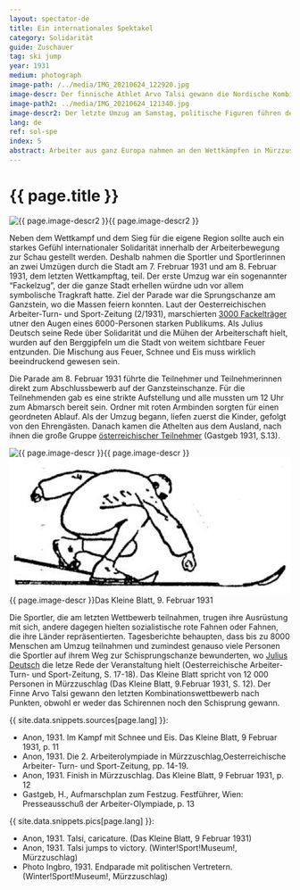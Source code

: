 ```yaml
---
layout: spectator-de
title: Ein internationales Spektakel
category: Solidarität
guide: Zuschauer
tag: ski jump
year: 1931
medium: photograph
image-path: /../media/IMG_20210624_122920.jpg
image-descr: Der finnische Athlet Arvo Talsi gewann die Nordische Kombination (Schisprung und Langlauf) und sprang 43,5m weit bei seinem weitesten Sprung. Der Deutsche Häußler sprang zwar weiter (44,5m), aber Talsi gewann nach Punkten und sicherte sich so den Gesamtsieg. Häußler wurde im Wettbewerb Dritter. Karikatur Talsis bei Telemark.
image-path2: ../media/IMG_20210624_121340.jpg
image-descr2: Der letzte Umzug am Samstag, politische Figuren führen den Zug an - Dr Karl Renner, Julius Deutsch, Dr Eldersch (von links nach rechts)
lang: de
ref: sol-spe
index: 5
abstract: Arbeiter aus ganz Europa nahmen an den Wettkämpfen in Mürzzuschlag teinl und zeigten sich als länder- und sprachübergreifende Gemeinschaft.
---
```

<body>
    <div class="infotext">
        <h1  id="title">{{ page.title }}</h1>
        <div class="grid-item" id="exhibit-image"><img src="../media/IMG_20210624_121340.jpg" class="img-fluid" alt="{{ page.image-descr2 }}">{{ page.image-descr2 }}</div>
        <div class="grid-item">
            <p>Neben dem Wettkampf und dem Sieg für die eigene Region sollte auch ein starkes Gefühl internationaler Solidarität innerhalb der Arbeiterbewegung zur Schau gestellt werden. Deshalb nahmen die Sportler und Sportlerinnen an zwei Umzügen durch die Stadt am 7. Frebruar 1931 und am 8. Februar 1931, dem letzten Wettkampftag, teil. Der erste Umzug war ein sogenannter “Fackelzug”, der die ganze Stadt erhellen würdne udn vor allem symbolische Tragkraft hatte. Ziel der Parade war die Sprungschanze am Ganzstein, wo die Massen feiern konnten. Laut der <span class="quote">Oesterreichischen Arbeiter-Turn- und Sport-Zeitung</span> (2/1931), marschierten <a href="#" class="link-info" data-toggle="tooltip" title="Athleten, Veranstalter, Freiwillige und weitere angehörige der Arbeiterschaft">3000 Fackelträger</a> utner den Augen eines 6000-Personen starken Publikums. Als Julius Deutsch seine Rede über Solidarität und die Mühen der Arbeiterschaft hielt, wurden auf den Berggipfeln um die Stadt von weitem sichtbare Feuer entzunden. Die Mischung aus Feuer, Schnee und Eis muss wirklich beeindruckend gewesen sein.</p>
            <p>Die Parade am 8. Februar 1931 führte die Teilnehmer und Teilnehmerinnen direkt zum Abschlussbewerb auf der Ganzsteinschanze. Für die Teilnehmenden gab es eine strikte Aufstellung und alle mussten um 12 Uhr zum Abmarsch bereit sein. Ordner mit roten Armbinden sorgten für einen geordneten Ablauf. Als der Umzug begann, liefen zuerst die Kinder, gefolgt von den Ehrengästen. Danach kamen die Athelten aus dem Ausland, nach ihnen die große Gruppe <a href="#" class="link-info" data-toggle="tooltip" title="Die Sportlerinnen und Sportler marschierten in Bundeslandgruppen, von jenem, dass von Mürzzuschlag am weitesten entfernt war bus zum nahesten. Zahlenmäßig war Österreich den anderen Nationen weit überlegen.">österreichischer Teilnehmer</a> <span id="source">(Gastgeb 1931, S.13)</span>.</p>
        </div>
        <div class="grid-item" id="exhibit-image"><img src="../media/IMG_20210624_122920.jpg" class="img-fluid" alt="{{ page.image-descr }}">{{ page.image-descr }}</div>
        <div class="grid-item" id="exhibit-image"><img src="../media/dkb_19310209_talsi.png" class="img-fluid" alt="Talsi lands, caricature"> {{ page.image-descr }}<span id="source">Das Kleine Blatt, 9. Februar 1931</span></div>
        <div class="grid-item">
        <p>Die Sportler, die am letzten Wettbewerb teilnahmen, trugen ihre Ausrüstung mit sich, andere dagegen hielten sozialistische rote Fahnen oder Fahnen, die ihre Länder repräsentierten. Tagesberichte behaupten, dass bis zu 8000 Menschen am Umzug teilnahmen und zumindest genauso viele Personen die Sportler auf ihrem Weg zur Schisprungschanze bewunderten, wo <a href="#" class="link-info" data-toggle="tooltip" title="Politiker, Autor, Gründer des sozialdemokratischen Verteidigung Republikanischer Schutzbund.">Julius Deutsch</a> die letze Rede der Veranstaltung hielt (<span id="source">Oesterreichische Arbeiter-Turn- und Sport-Zeitung</span>, S. 17-18). <span class="quote">Das Kleine Blatt</span> spricht von 12 000 Personen in Mürzzuschlag <span id="source">(<span class="quote">Das Kleine Blatt</span>, 9.Februar 1931, S. 12)</span>. Der Finne Arvo Talsi gewann den letzten Kombinationswettbewerb nach Punkten, obwohl er weder das Schirennen noch den Schisprung gewann.</p>
        </div>
        <div class="grid-item" class="resources">
            <div class="resource-title">{{ site.data.snippets.sources[page.lang] }}:</div>
                <ul>
                    <li>Anon, 1931. Im Kampf mit Schnee und Eis. <span id="source">Das Kleine Blatt</span>, 9 Februar 1931, p. 11</li>
                    <li>Anon, 1931. Die 2. Arbeiterolympiade in Mürzzuschlag,<span id="source">Oesterreichische Arbeiter- Turn- und Sport-Zeitung</span>, pp. 14-19.</li>
                    <li>Anon, 1931. Finish in Mürzzuschlag. <span id="source">Das Kleine Blatt</span>, 9 Februar 1931, p. 12</li>
                    <li>Gastgeb, H., Aufmarschplan zum Festzug. <span id="source">Festführer</span>, Wien: Presseausschuß der Arbeiter-Olympiade, p. 13</li>
                </ul>
        </div>
        <div class="grid-item" class="resources">
            <div class="resource-title">{{ site.data.snippets.pics[page.lang] }}:</div>
                <ul>
                    <li>Anon, 1931. Talsi, caricature. (<span id="source">Das Kleine Blatt</span>, 9 Februar 1931)</li>
                    <li>Anon, 1931. Talsi jumps to victory. (Winter!Sport!Museum!, Mürzzuschlag)</li>
                    <li>Photo Ingbro, 1931. Endparade mit politischen Vertretern. (Winter!Sport!Museum!, Mürzzuschlag)</li>
                </ul>
        </div>
    </div>
</body>